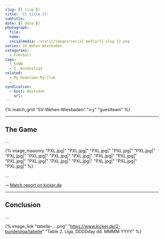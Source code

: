 ```yaml
---
slug: {{ slug }}
title: '{{ title }}'
subtitle: 
date: {{ date }}
photograph: 
  file: 
  name: 
  socialmedia: /static/images/social-media/{{ slug }}.png
series: SV Wehen Wiesbaden
categories:
  - Football
tags:
  - SVWW
  - 2. Bundesliga
related:
  - My-Hometown-My-Club
  - 
syndication:
  - host: Mastodon
    url: 
---
```


{% match_grid "SV-Wehen-Wiesbaden" "x:y" "guestteam" %}

<!-- more -->

---

## The Game

...

{% image_masonry
  "PXL.jpg|"
  "PXL.jpg|"
  "PXL.jpg|"
  "PXL.jpg|"
  "PXL.jpg|"
  "PXL.jpg|"
  "PXL.jpg|"
  "PXL.jpg|"
  "PXL.jpg|"
  "PXL.jpg|"
  "PXL.jpg|"
  "PXL.jpg|"
  "PXL.jpg|"
  "PXL.jpg|"
  "PXL.jpg|"
  "PXL.jpg|"
  "PXL.jpg|"
  "PXL.jpg|"
%}

...

&#x21FE;&nbsp;[Match report on kicker.de](https://www.kicker.de/.../spielbericht)

---

## Conclusion

...

{% image_link "tabelle-....png" "https://www.kicker.de/2-bundesliga/tabelle" "Table 2. Liga, DDDDday dd. MMMM YYYY" %}
